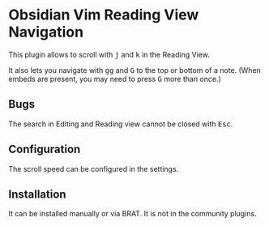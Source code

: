 # Obsidian Vim Reading View Navigation

This plugin allows to scroll with <kbd>j</kbd> and <kbd>k</kbd> in the Reading View.

It also lets you navigate with <kbd>gg</kbd> and <kbd>G</kbd> to the top or bottom of a note. (When embeds are present, you may need to press <kbd>G</kbd> more than once.)

## Bugs

The search in Editing and Reading view cannot be closed with <kbd>Esc</kbd>.

## Configuration

The scroll speed can be configured in the settings.

## Installation

It can be installed manually or via BRAT. It is not in the community plugins.
